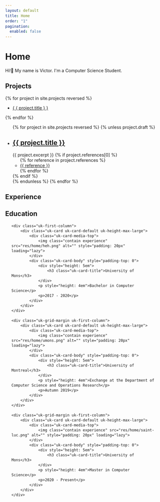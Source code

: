 ```yaml
---
layout: default
title: Home
order: "1"
pagination:
  enabled: false
---
```


# Home

Hi!👋️ My name is Victor.
I'm a Computer Science Student.

## Projects

{% for project in site.projects reversed %}
<ul>
<li><a href="{ { project.url } }">{ { project.title } }</a></li>
</ul>
{% endfor %}

<ul class="projects finished">
{% for project in site.projects reversed %}
    {% unless project.draft %}
        <li class="project">
            <h2>
                <a class="name" href="{{ project.url | relative_url }}">
                    {{ project.title }}
                </a>
            </h2>
            {{ project.excerpt }}
            {% if project.references[0] %}
                <ul class="references">
                {% for reference in project.references %}
                    <li><a href="{{reference}}">{{ reference }}</a></li>
                {% endfor %}
                </ul>
            {% endif %}
        </li>
    {% endunless %}
{% endfor %}
</ul>

## Experience



## Education

<div class="uk-grid-large uk-child-width-1-3@s uk-child-width-1 uk-text-center uk-flex-center uk-grid uk-grid-stack" uk-grid="" style="padding-left: 20px; padding-right: 20px">


    <div class="uk-first-column">
        <div class="uk-card uk-card-default uk-height-max-large">
            <div class="uk-card-media-top">
                <img class="contain experience" src="res/home/heh.png" alt="" style="padding: 20px" loading="lazy">
            </div>
            <div class="uk-card-body" style="padding-top: 0">
                <div style="height: 5em">
                    <h3 class="uk-card-title">University of Mons</h3>
                </div>
                <p style="height: 4em">Bachelor in Computer Science</p>
                <p>2017 - 2020</p>
            </div>
        </div>
    </div>

    <div class="uk-grid-margin uk-first-column">
        <div class="uk-card uk-card-default uk-height-max-large">
            <div class="uk-card-media-top">
                <img class="contain experience" src="res/home/umons.png" alt="" style="padding: 20px" loading="lazy">
            </div>
            <div class="uk-card-body" style="padding-top: 0">
                <div style="height: 5em">
                    <h3 class="uk-card-title">University of Montreal</h3>
                </div>
                <p style="height: 4em">Exchange at the Department of Computer Science and Operations Research</p>
                <p>Autumn 2019</p>
            </div>
        </div>
    </div>

    <div class="uk-grid-margin uk-first-column">
        <div class="uk-card uk-card-default uk-height-max-large">
            <div class="uk-card-media-top">
                <img class="contain experience" src="res/home/saint-luc.png" alt="" style="padding: 20px" loading="lazy">
            </div>
            <div class="uk-card-body" style="padding-top: 0">
                <div style="height: 5em">
                    <h3 class="uk-card-title">University of Mons</h3>
                </div>
                <p style="height: 4em">Master in Computer Science</p>
                <p>2020 - Present</p>
            </div>
        </div>
    </div>

</div>
</div>
